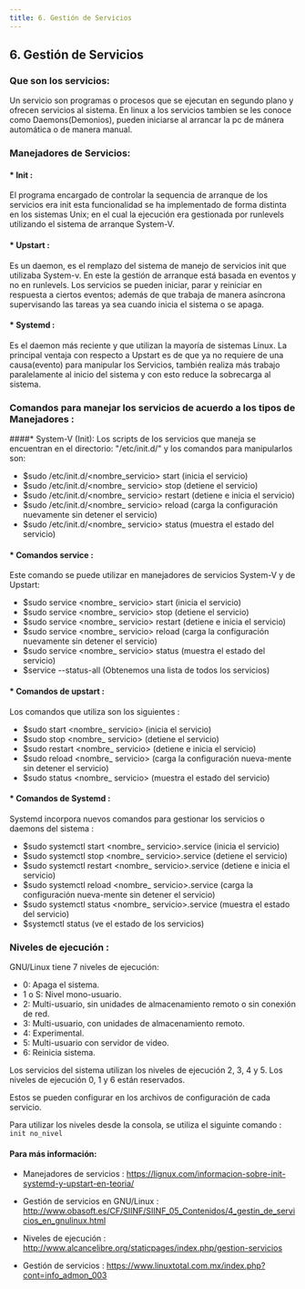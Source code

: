 ```yaml
---
title: 6. Gestión de Servicios
---
```

## 6. Gestión de Servicios

### Que son los servicios:

Un servicio son programas o procesos que se ejecutan en segundo plano y ofrecen servicios al sistema.
En linux a los servicios tambien se les conoce como Daemons(Demonios), pueden iniciarse al arrancar la pc de mánera automática o de manera manual.


### Manejadores de Servicios:

#### * Init :

El programa encargado de controlar la sequencia de arranque de los servicios era init  esta funcionalidad se ha implementado de forma distinta en los sistemas  Unix; en el cual la ejecución era gestionada por runlevels utilizando el sistema de arranque System-V.


#### * Upstart :
Es un daemon, es el remplazo del sistema de manejo de servicios init que utilizaba System-v.
En este la gestión de arranque está basada en eventos y no en runlevels.
Los servicios se pueden iniciar, parar y reiniciar en respuesta a ciertos eventos; además de que trabaja de manera asíncrona supervisando las tareas ya sea cuando inicia el sistema o se apaga.

#### * Systemd :
Es el daemon más reciente y que utilizan la mayoría de sistemas Linux.
La principal ventaja con respecto a Upstart es de que ya no requiere de una causa(evento) para manipular los Servicios, también realiza más trabajo paralelamente al inicio del sistema y con esto reduce la sobrecarga al sistema.


### Comandos para manejar los servicios de acuerdo a los tipos de Manejadores :


####* System-V (Init):
Los scripts de los servicios que maneja se encuentran en el directorio: "/etc/init.d/"  y los comandos  para manipularlos son:

* $sudo /etc/init.d/<nombre_servicio> start (inicia el servicio)
* $sudo /etc/init.d/<nombre_ servicio> stop (detiene el servicio)
* $sudo /etc/init.d/<nombre_ servicio> restart (detiene e inicia el servicio)
* $sudo /etc/init.d/<nombre_ servicio> reload (carga la configuración nuevamente sin detener el servicio)
* $sudo /etc/init.d/<nombre_ servicio> status (muestra el estado del servicio)

#### * Comandos service :
Este comando se puede utilizar en manejadores de servicios System-V y de Upstart:

* $sudo service <nombre_ servicio> start (inicia el servicio)
* $sudo service <nombre_ servicio> stop (detiene el servicio)
* $sudo service <nombre_ servicio> restart (detiene e inicia el servicio)
* $sudo service <nombre_ servicio> reload (carga la configuración nuevamente sin detener el servicio)
* $sudo service <nombre_ servicio> status (muestra el estado del servicio)
* $service --status-all (Obtenemos una lista de todos los servicios)



#### * Comandos de upstart :
Los comandos que utiliza son los siguientes :

* $sudo start <nombre_ servicio> (inicia el servicio)
* $sudo stop <nombre_ servicio> (detiene el servicio)
* $sudo restart <nombre_ servicio> (detiene e inicia el servicio)
* $sudo reload <nombre_ servicio> (carga la configuración nueva-mente sin detener el servicio)
* $sudo status <nombre_ servicio> (muestra el estado del servicio)



#### * Comandos de Systemd :

Systemd incorpora nuevos comandos para gestionar los servicios o daemons del sistema :

* $sudo systemctl start <nombre_ servicio>.service (inicia el servicio)
* $sudo systemctl stop <nombre_ servicio>.service (detiene el servicio)
* $sudo systemctl restart <nombre_ servicio>.service (detiene e inicia el servicio)
* $sudo systemctl reload <nombre_ servicio>.service (carga la configuración nueva-mente sin detener el servicio)
* $sudo systemctl status <nombre_ servicio>.service (muestra el estado del servicio)
* $systemctl status  (ve el estado de los servicios)


### Niveles de ejecución :

GNU/Linux tiene 7 niveles de ejecución:

* 0: Apaga el sistema.
* 1 o S: Nivel mono-usuario.
* 2: Multi-usuario, sin unidades de almacenamiento remoto o sin conexión de red.
* 3: Multi-usuario, con unidades de almacenamiento remoto.
* 4: Experimental.
* 5: Multi-usuario con servidor de video.
* 6: Reinicia sistema.

Los servicios del sistema utilizan los niveles de ejecución 2, 3, 4 y 5. Los niveles de ejecución 0, 1 y 6 están reservados.

Estos se pueden configurar en los archivos de configuración de cada servicio.

Para utilizar los niveles desde la consola, se utiliza el siguinte comando :
`init no_nivel` 





#### Para más información:
<!-- Please add any articles you think might be helpful to read before writing the article -->
- Manejadores de servicios :   <a href='https://lignux.com/informacion-sobre-init-systemd-y-upstart-en-teoria/' target='_blank' rel='nofollow'>https://lignux.com/informacion-sobre-init-systemd-y-upstart-en-teoria/</a>


- Gestión de servicios en GNU/Linux :   <a href='http://www.obasoft.es/CF/SIINF/SIINF_05_Contenidos/4_gestin_de_servicios_en_gnulinux.html' target='_blank' rel='nofollow'>http://www.obasoft.es/CF/SIINF/SIINF_05_Contenidos/4_gestin_de_servicios_en_gnulinux.html</a>

- Niveles de ejecución :   <a href='http://www.alcancelibre.org/staticpages/index.php/gestion-servicios' target='_blank' rel='nofollow'>http://www.alcancelibre.org/staticpages/index.php/gestion-servicios</a>

- Gestión de servicios :   <a href='https://www.linuxtotal.com.mx/index.php?cont=info_admon_003' target='_blank' rel='nofollow'>https://www.linuxtotal.com.mx/index.php?cont=info_admon_003</a>